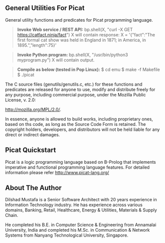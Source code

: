 General Utilities For Picat
-------------
General utility functions and predicates for Picat programming language. 
> **Invoke Web service / REST API:**
bp.shell(X, "curl -X GET https://catfact.ninja/fact")
X will contain response:
X = '{"fact":"The first formal cat show was held in England in 1871; in America, in 1895.","length":75}'

> **Invoke Python program:**
bp.shell(X, "/usr/bin/python3 myprogram.py")
X will contain output.

> **Compile as below (tested in Pop Linux):**
$ cd emu
$ make -f Makefile
$ ./picat

The C source files (genutils/genutils.c, etc.) for these functions and predicates are released for anyone to use, modify and distribute freely for any purpose, including commercial purpose, under the Mozilla Public License, v. 2.0:

http://mozilla.org/MPL/2.0/. 

In essence, anyone is allowed to build works, including
proprietary ones, based on ths code, as long as the Source
Code Form is retained. The copyright holders, developers,
and distributors will not be held liable for any direct or
indirect damages.

Picat Quickstart
-------------
Picat is a logic programming language based on B-Prolog that implements imperative and functional programming language features. For detailed information please refer http://www.picat-lang.org/

About The Author
--------------------
Dilshad Mustafa is a Senior Software Architect with 20 years experience in Information Technology industry. He has experience across various domains, Banking, Retail, Healthcare, Energy & Utilities, Materials & Supply Chain.

He completed his B.E. in Computer Science & Engineering from Annamalai University, India and completed his M.Sc. in Communication & Network Systems from Nanyang Technological University, Singapore.
